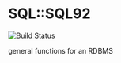 # SQL::SQL92
[![Build Status](https://travis-ci.org/tbrowder/SQL-SQL92-Perl6.svg?branch=master)](https://travis-ci.org/tbrowder/SQL-SQL92-Perl6)

general functions for an RDBMS
